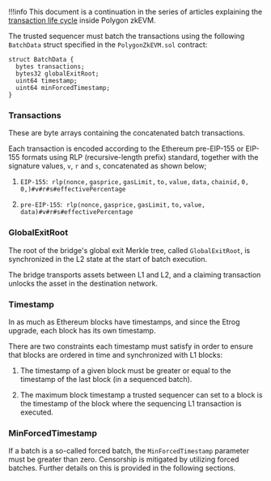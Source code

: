 
!!!info
    This document is a continuation in the series of articles explaining the [transaction life cycle](submit-transaction.md) inside Polygon zkEVM.

The trusted sequencer must batch the transactions using the following `BatchData` struct specified in the `PolygonZkEVM.sol` contract:

```
struct BatchData {
  bytes transactions;
  bytes32 globalExitRoot;
  uint64 timestamp;
  uint64 minForcedTimestamp;
}
```

### Transactions

​These are byte arrays containing the concatenated batch transactions.

​Each transaction is encoded according to the Ethereum pre-EIP-155 or EIP-155 formats using RLP (recursive-length prefix) standard, together with the signature values, `v`, `r` and `s`, concatenated as shown below;

1. `EIP-155`: $\mathtt{\ rlp(nonce, gasprice, gasLimit, to, value, data, chainid, 0, 0,) \#v\#r\#s\#effectivePercentage}$

2. `pre-EIP-155`: $\mathtt{\ rlp(nonce, gasprice, gasLimit, to, value, data) \#v\#r\#s\# effectivePercentage}$

### GlobalExitRoot

The root of the bridge's global exit Merkle tree, called `GlobalExitRoot`, is synchronized in the L2 state at the start of batch execution.

The bridge transports assets between L1 and L2, and a claiming transaction unlocks the asset in the destination network.

### Timestamp

​In as much as Ethereum blocks have timestamps, and since the Etrog upgrade, each block has its own timestamp.

​There are two constraints each timestamp must satisfy in order to ensure that blocks are ordered in time and synchronized with L1 blocks:

1. The timestamp of a given block must be greater or equal to the timestamp of the last block (in a sequenced batch).

2. The maximum block timestamp a trusted sequencer can set to a block is the timestamp of the block where the sequencing L1 transaction is executed.

### MinForcedTimestamp

If a batch is a so-called forced batch, the `MinForcedTimestamp` parameter must be greater than zero. Censorship is mitigated by utilizing forced batches. Further details on this is provided in the following sections.